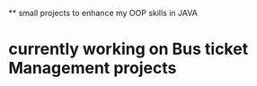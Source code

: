 \*\* small projects to enhance my OOP skills in JAVA

# currently working on Bus ticket Management projects

